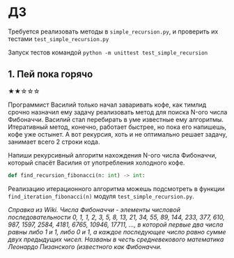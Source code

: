 # ДЗ
Требуется реализовать методы в `simple_recursion.py`, и проверить их тестами `test_simple_recursion.py`

Запуск тестов командой `python -m unittest test_simple_recursion`

## 1. Пей пока горячо
★★☆☆☆

Программист Василий только начал заваривать кофе, как тимлид срочно назначил ему задачу реализовать
метод для поиска N-ого числа Фибоначчи. Василий стал перебирать в уме известные ему алгоритмы.
Итеративный метод, конечно, работает быстрее, но пока его напишешь, кофе уже остынет. А вот
рекурсия, хоть и не оптимально решает задачу, занимает всего 2 строки кода.

Напиши рекурсивный алгоритм нахождения N-ого числа Фибоначчи, который спасёт Василия от
употребления холодного кофе.

```python
def find_recursion_fibonacci(n: int) -> int:
```
Реализацию итерационного алгоритма можешь подсмотреть в функции `find_iteration_fibonacci(n)`
модуля `test_simple_recursion.py`.

*Справка из Wiki.*
*Числа Фибоначчи - элементы числовой последовательности
0, 1, 1, 2, 3, 5, 8, 13, 21, 34, 55, 89, 144, 233, 377, 610, 987, 1597, 2584, 4181, 6765, 10946,
17711, …,
в которой первые два числа равны либо 1 и 1, либо 0 и 1, а каждое последующее число равно сумме
двух предыдущих чисел. Названы в честь средневекового математика Леонардо Пизанского (известного
как Фибоначчи.*
